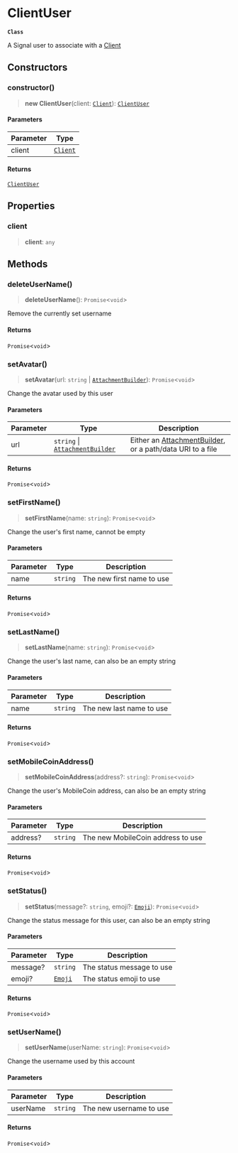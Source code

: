 # ClientUser

**`Class`**

A Signal user to associate with a [Client](class.client.md)

## Constructors

### constructor()

> **new ClientUser**(client: [`Client`](class.client.md)): [`ClientUser`](class.clientuser.md)

#### Parameters

| Parameter | Type                        |
| --------- | --------------------------- |
| client    | [`Client`](class.client.md) |

#### Returns

[`ClientUser`](class.clientuser.md)

## Properties

### client

> **client**: `any`

## Methods

### deleteUserName()

> **deleteUserName**(): `Promise`<`void`>

Remove the currently set username

#### Returns

`Promise`<`void`>

### setAvatar()

> **setAvatar**(url: `string` | [`AttachmentBuilder`](class.attachmentbuilder.md)): `Promise`<`void`>

Change the avatar used by this user

#### Parameters

| Parameter | Type                                                          | Description                                                                             |
| --------- | ------------------------------------------------------------- | --------------------------------------------------------------------------------------- |
| url       | `string` \| [`AttachmentBuilder`](class.attachmentbuilder.md) | Either an [AttachmentBuilder](class.attachmentbuilder.md), or a path/data URI to a file |

#### Returns

`Promise`<`void`>

### setFirstName()

> **setFirstName**(name: `string`): `Promise`<`void`>

Change the user's first name, cannot be empty

#### Parameters

| Parameter | Type     | Description               |
| --------- | -------- | ------------------------- |
| name      | `string` | The new first name to use |

#### Returns

`Promise`<`void`>

### setLastName()

> **setLastName**(name: `string`): `Promise`<`void`>

Change the user's last name, can also be an empty string

#### Parameters

| Parameter | Type     | Description              |
| --------- | -------- | ------------------------ |
| name      | `string` | The new last name to use |

#### Returns

`Promise`<`void`>

### setMobileCoinAddress()

> **setMobileCoinAddress**(address?: `string`): `Promise`<`void`>

Change the user's MobileCoin address, can also be an empty string

#### Parameters

| Parameter | Type     | Description                       |
| --------- | -------- | --------------------------------- |
| address?  | `string` | The new MobileCoin address to use |

#### Returns

`Promise`<`void`>

### setStatus()

> **setStatus**(message?: `string`, emoji?: [`Emoji`](class.emoji.md)): `Promise`<`void`>

Change the status message for this user, can also be an empty string

#### Parameters

| Parameter | Type                      | Description               |
| --------- | ------------------------- | ------------------------- |
| message?  | `string`                  | The status message to use |
| emoji?    | [`Emoji`](class.emoji.md) | The status emoji to use   |

#### Returns

`Promise`<`void`>

### setUserName()

> **setUserName**(userName: `string`): `Promise`<`void`>

Change the username used by this account

#### Parameters

| Parameter | Type     | Description             |
| --------- | -------- | ----------------------- |
| userName  | `string` | The new username to use |

#### Returns

`Promise`<`void`>
